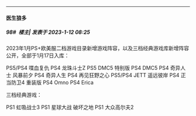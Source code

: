 

*****

####  医生狼多  
##### 98#         楼主| 发表于 2023-1-12 08:25

2023年1月PS+欧美服二档游戏目录新增游戏阵容，以及三档经典游戏库新增阵容公开，全部于1月17日入库：

PS5/PS4 喋血复仇 
PS4 龙珠斗士Z 
PS5 DMC5 特别版 
PS4 DMC5 
PS4 奇异人士 风暴前夕 
PS4 奇异人生 
PS4 再见狂野之心 
PS5/PS4 JETT 遥远彼岸
PS4 正当防卫4 重装版
PS4 Omno
PS4 Erica

三档经典游戏：

PS1 虹吸战士3
PS1 星球大战 破坏之地
PS1 大众高尔夫2

